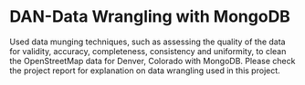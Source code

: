 # DAN-Data Wrangling with MongoDB
Used data munging techniques, such as assessing the quality of the data for validity, accuracy, completeness, consistency and uniformity, to clean the OpenStreetMap data for Denver, Colorado with MongoDB. Please check the project report for explanation on data wrangling used in this project.


